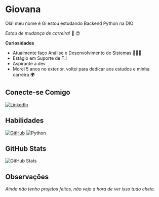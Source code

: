 # Giovana
Olá! meu nome é Gi estou estudando Backend Python na DIO

*Estou de mudança de carreira!*  	&#128510; &#128525; 

**Curiosidades**
- Atualmente faço Análise e Desenvolvimento de Sistemas 👩🏻‍💻
- Estágio em Suporte de T.I
- Aspirante a dev
- Morei 5 anos no exterior, voltei para dedicar aos estudos e minha carreira 🌍

## Conecte-se Comigo
[![LinkedIn](https://img.shields.io/badge/LinkedIn-000?style=for-the-badge&logo=linkedin&logoColor=white)](https://www.linkedin.com/in/gsbacchi/)
## Habilidades
[![GitHub](https://img.shields.io/badge/GitHub-000?style=for-the-badge&logo=github&logoColor=white)](https://github.com/gsbacchi) ![Python](https://img.shields.io/badge/python-000?style=for-the-badge&logo=python&logoColor=ffdd54)

## GitHub Stats
![GitHub Stats](https://github-readme-stats.vercel.app/api?username=gsbacchi&theme=transparent&bg_color=000&border_color=100000&show_icons=true&icon_color=ff0000&title_color=ff0000&text_color=ffff&hide_title=true&hide=stars)

## Observações

*Ainda não tenho projetos feitos, não vejo a hora de ver isso tudo cheio.*


